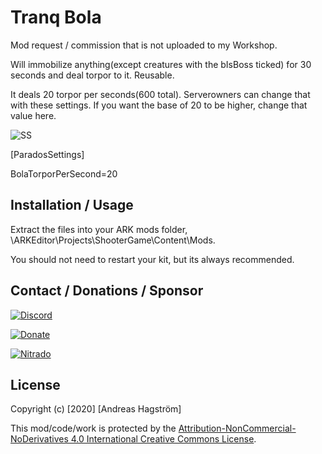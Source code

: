 # Tranq Bola

Mod request / commission that is not uploaded to my Workshop. 

Will immobilize anything(except creatures with the bIsBoss ticked) for 30 seconds and deal torpor to it. Reusable.

It deals 20 torpor per seconds(600 total). Serverowners can change that with these settings. If you want the base of 20 to be higher, change that value here.

![SS](https://i.gyazo.com/dc9b47b7a25d0b2f8024f9ac25478f45.png)

[ParadosSettings]

BolaTorporPerSecond=20

## Installation / Usage

Extract the files into your ARK mods folder, \ARKEditor\Projects\ShooterGame\Content\Mods\. 

You should not need to restart your kit, but its always recommended.

## Contact / Donations / Sponsor
[![Discord](https://i.imgur.com/DJdX8Sl.png)](https://discord.gg/RjNHWbX)

[![Donate](https://i.imgur.com/aZg9Uef.png)](https://www.paypal.com/cgi-bin/webscr?cmd=_s-xclick&hosted_button_id=VCWZQKLVK35J8)

[![Nitrado](https://i.imgur.com/UnEUi0X.png)](http://nitra.do/prome)

## License

Copyright (c) [2020] [Andreas Hagström]

This mod/code/work is protected by the [Attribution-NonCommercial-NoDerivatives 4.0 International Creative Commons License](https://creativecommons.org/licenses/by-nc-nd/4.0/legalcode).
